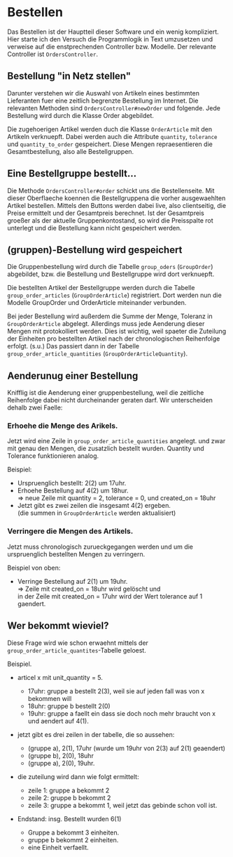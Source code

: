 
# Bestellen
Das Bestellen ist der Hauptteil dieser Software und ein wenig kompliziert.
Hier starte ich den Versuch die Programmlogik in Text umzusetzen und
verweise auf die enstprechenden Controller bzw. Modelle.
Der relevante Controller ist `OrdersController`.

## Bestellung "in Netz stellen"
Darunter verstehen wir die Auswahl von Artikeln eines bestimmten Lieferanten fuer eine zeitlich begrenzte
Bestellung im Internet. Die relevanten Methoden sind `OrdersController#newOrder` und folgende.
Jede Bestellung wird durch die Klasse Order abgebildet.

Die zugehoerigen Artikel werden duch die Klasse `OrderArticle` mit den Artikeln verknuepft.
Dabei werden auch die Attribute `quantity`, `tolerance` und `quantity_to_order` gespeichert.
Diese Mengen repraesentieren die Gesamtbestellung, also alle Bestellgruppen.

## Eine Bestellgruppe bestellt...
Die Methode `OrdersController#order` schickt uns die Bestellenseite. Mit dieser
Oberflaeche koennen die Bestellgruppena die vorher ausgewaehlten Artikel
bestellen. Mittels den Buttons werden dabei live, also clientseitig, die
Preise ermittelt und der Gesamtpreis berechnet. Ist der Gesamtpreis groeßer als
der aktuelle Gruppenkontostand, so wird die Preisspalte rot unterlegt und die
Bestellung kann nicht gespeichert werden.

## (gruppen)-Bestellung wird gespeichert

Die Gruppenbestellung wird durch die Tabelle `group_oders` (`GroupOrder`)
abgebildet, bzw. die Bestellung und Bestellgruppe wird dort verknuepft.

Die bestellten Artikel der Bestellgruppe werden durch die Tabelle `group_order_articles`
(`GroupOrderArticle`) registriert. Dort werden nun die Modelle GroupOrder
und OrderArticle miteinander verbunden.

Bei jeder Bestellung wird außerdem die Summe der Menge, Toleranz in `GroupOrderArticle`
abgelegt. Allerdings muss jede Aenderung dieser Mengen mit protokolliert werden.
Dies ist wichtig, weil spaeter die Zuteilung der Einheiten pro bestellten Artikel
nach der chronologischen Reihenfolge erfolgt. (s.u.)
Das passiert dann in der Tabelle `group_order_article_quantities`
(`GroupOrderArticleQuantity`).

## Aenderunug einer Bestellung

Knifflig ist die Aenderung einer gruppenbestellung, weil die zeitliche
Reihenfolge dabei nicht durcheinander geraten darf.
Wir unterscheiden dehalb zwei Faelle:

### Erhoehe die Menge des Arikels.
Jetzt wird eine Zeile in `group_order_article_quantities` angelegt.
und zwar mit genau den Mengen, die zusatzlich bestellt wurden.
Quantity und Tolerance funktionieren analog.

Beispiel:
* Urspruenglich bestellt: 2(2) um 17uhr.
* Erhoehe Bestellung auf 4(2) um 18hur.  
  => neue Zeile mit quantity = 2, tolerance = 0, und created_on = 18uhr
* Jetzt gibt es zwei zeilen die insgesamt 4(2) ergeben.  
  (die summen in `GroupOrderArticle` werden aktualisiert)

### Verringere die Mengen des Artikels.
Jetzt muss chronologisch zurueckgegangen werden und um die urspruenglich bestellten
Mengen zu verringern.

Beispiel von oben:
* Verringe Bestellung auf 2(1) um 19uhr.  
  => Zeile mit created_on = 18uhr wird gelöscht und  
  in der Zeile mit created_on = 17uhr wird der Wert tolerance auf 1 gaendert.

## Wer bekommt wieviel?

Diese Frage wird wie schon erwaehnt mittels der `group_order_article_quantites`-Tabelle
geloest.

Beispiel.

* articel x mit unit_quantity = 5.
  * 17uhr: gruppe a bestellt 2(3), weil sie auf jeden fall was von x bekommen will
  * 18uhr: gruppe b bestellt 2(0)
  * 19uhr: gruppe a faellt ein dass sie doch noch mehr braucht von x und aendert auf 4(1).

* jetzt gibt es drei zeilen in der tabelle, die so aussehen:
  * (gruppe a), 2(1), 17uhr (wurde um 19uhr von 2(3) auf 2(1) geaendert)
  * (gruppe b), 2(0), 18uhr
  * (gruppe a), 2(0), 19uhr.

* die zuteilung wird dann wie folgt ermittelt:
  * zeile 1: gruppe a bekommt 2
  * zeile 2: gruppe b bekommt 2
  * zeile 3: gruppe a bekommt 1, weil jetzt das gebinde schon voll ist.

* Endstand: insg. Bestellt wurden 6(1)
  * Gruppe a bekommt 3 einheiten.
  * gruppe b bekommt 2 einheiten.
  * eine Einheit verfaellt.
